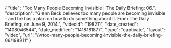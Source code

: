 {
    "title": "Too Many People Becoming Invisible | The Daily Briefing: 06.",
    "description": "Glenn Beck believes too many people are becoming invisible - and he has a plan on how to do something about it. From The Daily Briefing, on June 9, 2014.",
    "videoid": "198211",
    "date_created": "1408046544",
    "date_modified": "1418181877",
    "type": "captivate",
    "layout": "video",
    "url": "\/v\/too-many-people-becoming-invisible-the-daily-briefing-06\/198211"
}